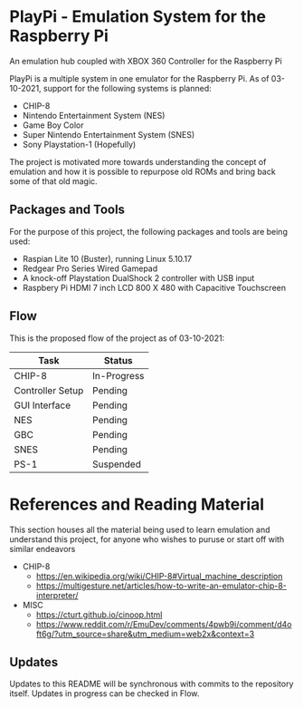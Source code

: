 # PlayPi - Emulation System for the Raspberry Pi

An emulation hub coupled with XBOX 360 Controller for the Raspberry Pi
<p>PlayPi is a multiple system in one emulator for the Raspberry Pi. As of 03-10-2021, support for the following systems is planned:</p>
<ul>
<li>CHIP-8</li>
<li>Nintendo Entertainment System (NES)</li>
<li>Game Boy Color</li>
<li>Super Nintendo Entertainment System (SNES)</li>
<li>Sony Playstation-1 (Hopefully)</li>
</ul>
<p>The project is motivated more towards understanding the concept of emulation and how it is possible to repurpose old ROMs and bring back some of that old magic.</p>

## Packages and Tools
<p>For the purpose of this project, the following packages and tools are being used:</p>
<ul>
<li>Raspian Lite 10 (Buster), running Linux 5.10.17</li>
<li>Redgear Pro Series Wired Gamepad</li>
<li>A knock-off Playstation DualShock 2 controller with USB input</li>
<li>Raspbery Pi HDMI 7 inch LCD 800 X 480 with Capacitive Touchscreen</li>
</ul>

## Flow
<p>This is the proposed flow of the project as of 03-10-2021:</p>
<table>
<thead>
<tr>
<th>Task</th>
<th>Status</th>
</tr>
</thead>
<tbody>
<tr>
<td>CHIP-8</td>
<td>In-Progress</td>
</tr>
<tr>
<td>Controller Setup</td>
<td>Pending</td>
</tr>
<tr>
<td>GUI Interface</td>
<td>Pending</td>
</tr>
<tr>
<td>NES</td>
<td>Pending</td>
</tr>
<tr>
<td>GBC</td>
<td>Pending</td>
</tr>
<tr>
<td>SNES</td>
<td>Pending</td>
</tr>
<tr>
<td>PS-1</td>
<td>Suspended</td>
</tr>
</tbody>
</table>

# References and Reading Material

<p>This section houses all the material being used to learn emulation and understand this project, for anyone who wishes to puruse or start off with similar endeavors</p>
<ul>
<li>CHIP-8
<ul>
<li><a href="https://en.wikipedia.org/wiki/CHIP-8#Virtual_machine_description" rel="nofollow">https://en.wikipedia.org/wiki/CHIP-8#Virtual_machine_description</a></li>
<li><a href="https://multigesture.net/articles/how-to-write-an-emulator-chip-8-interpreter/" rel="nofollow">https://multigesture.net/articles/how-to-write-an-emulator-chip-8-interpreter/</a></li>
</ul>
</li>
<li>MISC
<ul>
<li><a href="https://cturt.github.io/cinoop.html" rel="nofollow">https://cturt.github.io/cinoop.html</a></li>
<li><a href="https://www.reddit.com/r/EmuDev/comments/4pwb9i/comment/d4oft6g/?utm_source=share&amp;utm_medium=web2x&amp;context=3" rel="nofollow">https://www.reddit.com/r/EmuDev/comments/4pwb9i/comment/d4oft6g/?utm_source=share&amp;utm_medium=web2x&amp;context=3</a></li>
</ul>
</li>
</ul>

## Updates
<p>Updates to this README will be synchronous with commits to the repository itself. Updates in progress can be checked in Flow.</p>
